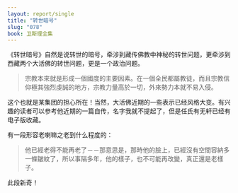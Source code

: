 ```yaml
---
layout: report/single
title: "转世暗号"
slug: "078"
book: 卫斯理全集
---
```

《转世暗号》自然是说转世的暗号，牵涉到藏传佛教中神秘的转世问题，更牵涉到西藏两个大活佛的转世问题，更是一个政治问题。

>宗教本來就是形成一個國度的主要因素。在一個全民都屬教徒，而且宗教信仰極其強烈虔誠的地方，宗教力量高於一切，外來勢力本就不易入侵。

这个也就是某集团的担心所在！当然，大活佛近期的一些表示已经风格大变。有兴趣的读者可以参考他近期的一篇自传，名字我就不提起了，但是任氏有无轩已经有电子版收藏。

有一段形容老喇嘛之老到什么程度的：

>他已經老得不能再老了－－那意思是，那時他的臉上，已經沒有空間容納多一條皺紋了，所以事隔多年，他的樣子，也不可能再改變，真正還是老樣子。

此段新奇！
